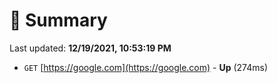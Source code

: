 # 📖 Summary
Last updated: **12/19/2021, 10:53:19 PM**

- `GET` [https://google.com](https://google.com) - **Up** (274ms)
